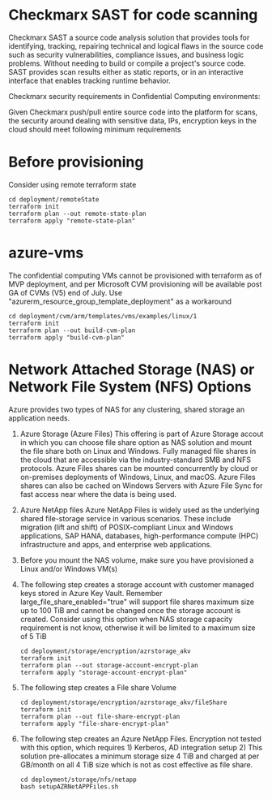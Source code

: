# Checkmarx SAST for code scanning

Checkmarx SAST a source code analysis solution that provides tools for identifying, tracking, repairing technical and logical flaws in the source code such as security vulnerabilities, compliance issues, and business logic problems. Without needing to build or compile a project's source code. SAST provides scan results either as static reports, or in an interactive interface that enables tracking runtime behavior.

Checkmarx security requirements in Confidential Computing environments:

Given Checkmarx push/pull entire source code into the platform for scans, the security around dealing with sensitive data, IPs, encryption keys in the cloud should meet following minimum requirements


# Before provisioning 

Consider using remote terraform state 

    cd deployment/remoteState
    terraform init
    terraform plan --out remote-state-plan
    terraform apply "remote-state-plan"


# azure-vms

The confidential computing VMs cannot be provisioned with terraform as of MVP deployment, and per Microsoft CVM provisioning will be available post GA of CVMs (V5) end of July. Use "azurerm_resource_group_template_deployment" as a workaround

    cd deployment/cvm/arm/templates/vms/examples/linux/1
    terraform init
    terraform plan --out build-cvm-plan
    terraform apply "build-cvm-plan"

# Network Attached Storage (NAS) or Network File System (NFS) Options

Azure provides two types of NAS for any clustering, shared storage an application needs. 

1.  Azure Storage (Azure Files)
        This offering is part of Azure Storage accout in which you can choose file share option as NAS solution and mount the file share both on Linux and Windows.
        Fully managed file shares in the cloud that are accessible via the industry-standard SMB and NFS protocols. Azure Files shares can be mounted concurrently by cloud or on-premises deployments of Windows, Linux, and macOS. Azure Files shares can also be cached on Windows Servers with Azure File Sync for fast access near where the data is being used. 
   
2.  Azure NetApp files
        Azure NetApp Files is widely used as the underlying shared file-storage service in various scenarios. These include migration (lift and shift) of POSIX-compliant Linux and Windows applications, SAP HANA, databases, high-performance compute (HPC) infrastructure and apps, and enterprise web applications.
   
3.  Before you mount the NAS volume, make sure you have provisioned a Linux and/or Windows VM(s)

4.  The following step creates a storage account with customer managed keys stored in Azure Key Vault. Remember large_file_share_enabled="true" will support file shares maximum size up to 100 TiB and cannot be changed once the storage account is created. Consider using this option when NAS storage capacity requirement is not know, otherwise it will be limited to a maximum size of 5 TiB

        cd deployment/storage/encryption/azrstorage_akv
        terraform init
        terraform plan --out storage-account-encrypt-plan
        terraform apply "storage-account-encrypt-plan"
    
5.  The following step creates a File share Volume 

        cd deployment/storage/encryption/azrstorage_akv/fileShare
        terraform init
        terraform plan --out file-share-encrypt-plan
        terraform apply "file-share-encrypt-plan"
    
6.  The following step creates an Azure NetApp Files. Encryption not tested with this option, which requires 1) Kerberos, AD integration setup 2) This solution pre-allocates a minimum storage size 4 TiB and charged at per GB/month on all 4 TiB size which is not as cost effective as file share.

        cd deployment/storage/nfs/netapp
        bash setupAZRNetAPPFiles.sh

